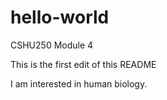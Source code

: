# hello-world
CSHU250 Module 4

This is the first edit of this README

I am interested in human biology.
